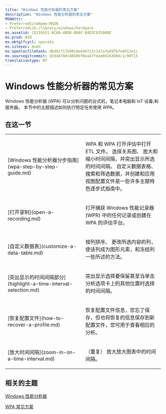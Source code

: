 ```yaml
---
title: "Windows 性能分析器的常见方案"
description: "Windows 性能分析器的常见方案"
MSHAttr:
- PreferredSiteName:MSDN
- PreferredLib:/library/windows/hardware
ms.assetid: C8119551-0C6B-48D8-88AF-B4D3C835008E
ms.prod: W10
ms.mktglfcycl: operate
ms.sitesec: msdn
ms.openlocfilehash: dbd9c717b98c0e436f13c1a7a7e897b7e8913e1c
ms.sourcegitcommit: d33e870dc4850bf0ea47fdae0d163b04c1c90f15
translationtype: MT
---
```

# <a name="windows-performance-analyzer-common-scenarios"></a>Windows 性能分析器的常见方案


Windows 性能分析器 (WPA) 可以分析问题的台式机，笔记本电脑和 IoT 设备;和服务器。 本节中的主题描述如何执行特定任务使用 WPA。

## <a name="in-this-section"></a>在这一节


<table>
<colgroup>
<col width="50%" />
<col width="50%" />
</colgroup>
<tbody>
<tr class="odd">
<td><p>[Windows 性能分析器分步指南](wpa-step-by-step-guide.md)</p></td>
<td><p>WPA 和 WPA 打开评估中打开 ETL 文件。 选择关系图、 放大和缩小时间间隔，并突出显示所选的时间间隔。 自定义数据表格、 搜索和筛选数据，并创建和应用视图配置文件是一些许多主题特色逐步式指南中。</p></td>
</tr>
<tr class="even">
<td><p>[打开录制](open-a-recording.md)</p></td>
<td><p>打开捕获 Windows 性能记录器 (WPR) 中的任何记录或创建在 WPA 的评估平台。</p></td>
</tr>
<tr class="odd">
<td><p>[自定义数据表](customize-a-data-table.md)</p></td>
<td><p>按列排序、 更改所选内容的列，使该列成为图形元素，和冻结列一些所述的方法。</p></td>
</tr>
<tr class="even">
<td><p>[突出显示的时间间隔部分](highlight-a-time-interval-selection.md)</p></td>
<td><p>突出显示选择要保留甚至当单击分析选项卡上的其他位置时选择的时间间隔。</p></td>
</tr>
<tr class="odd">
<td><p>[恢复配置文件](how-to-recover-a-profile.md)</p></td>
<td><p>恢复配置文件信息，您忘了保存，但也将恢复的信息保存到新配置文件，您可用于查看相应的分析。</p></td>
</tr>
<tr class="even">
<td><p>[放大时间间隔](zoom-in-on-a-time-interval.md)</p></td>
<td><p>（重复） 放大放大图表中的时间间隔。</p></td>
</tr>
</tbody>
</table>

 

## <a name="related-topics"></a>相关的主题


[Windows 性能分析器](windows-performance-analyzer.md)

[WPA 常见方案](windows-performance-analyzer-common-scenarios.md)

 

 







